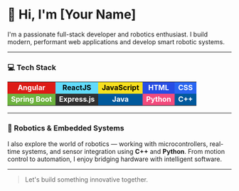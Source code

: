 # 👋 Hi, I'm [Your Name]

I'm a passionate full-stack developer and robotics enthusiast. I build modern, performant web applications and develop smart robotic systems.

---

### 💻 Tech Stack

<div align="center">

<table>
  <tr>
    <td align="center" style="background-color:#dd1b16; color: white;"><b>Angular</b></td>
    <td align="center" style="background-color:#61dafb; color: black;"><b>ReactJS</b></td>
    <td align="center" style="background-color:#f7df1e; color: black;"><b>JavaScript</b></td>
    <td align="center" style="background-color:#264de4; color: white;"><b>HTML</b></td>
    <td align="center" style="background-color:#2965f1; color: white;"><b>CSS</b></td>
  </tr>
  <tr>
    <td align="center" style="background-color:#6db33f; color: white;"><b>Spring Boot</b></td>
    <td align="center" style="background-color:#303030; color: white;"><b>Express.js</b></td>
    <td align="center" style="background-color:#00599c; color: white;"><b>Java</b></td>
    <td align="center" style="background-color:#f34b7d; color: white;"><b>Python</b></td>
    <td align="center" style="background-color:#00599C; color: white;"><b>C++</b></td>
  </tr>
</table>

</div>

---

### 🤖 Robotics & Embedded Systems

I also explore the world of robotics — working with microcontrollers, real-time systems, and sensor integration using **C++** and **Python**. From motion control to automation, I enjoy bridging hardware with intelligent software.

---

> Let's build something innovative together.
